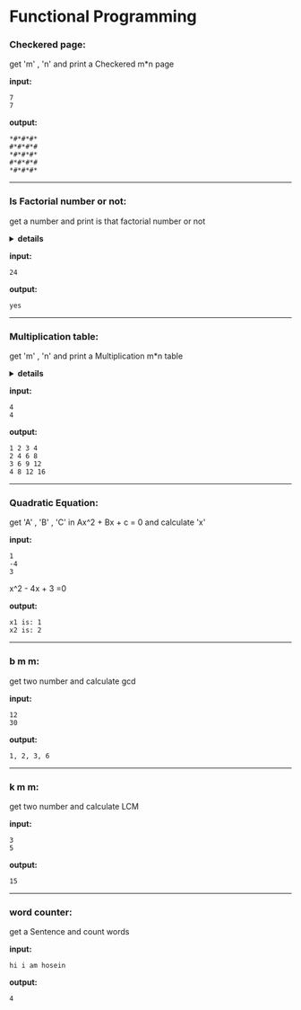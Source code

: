 # Functional Programming

### Checkered page:
get 'm' , 'n' and print a Checkered m*n page 

**input:**
```
7
7
```

**output:**
```
*#*#*#*
#*#*#*#
*#*#*#*
#*#*#*#
*#*#*#*
```

---

### Is Factorial number or not:
get a number and print is that factorial number or not
<details>
  <summary><b>details</b></summary>
<br/>

24 = 1 * 2 * 3 * 4 = 4!

</details>

**input:**
```
24
```

**output:**
```
yes
```

---

### Multiplication table:
get 'm' , 'n' and print a Multiplication  m*n table

<details>
  <summary><b>details</b></summary>
<br/>

![image](https://user-images.githubusercontent.com/83751182/128840619-ed883728-4f99-4237-a17a-84efc0f8d018.png)

</details>

**input:**
```
4
4
```
**output:**
```
1 2 3 4 
2 4 6 8 
3 6 9 12
4 8 12 16
```

---

### Quadratic Equation:
get 'A' , 'B' , 'C' in Ax^2 + Bx + c = 0 and calculate 'x'

**input:**
```
1
-4
3
```
x^2 - 4x + 3 =0

**output:**
```
x1 is: 1
x2 is: 2
```

---

### b m m:
get two number and calculate gcd

**input:**
```
12
30
```


**output:**
```
1, 2, 3, 6
```

---

### k m m:
get two number and calculate  LCM

**input:**
```
3
5
```


**output:**
```
15
```

---

### word counter:
get a Sentence and count words

**input:**
```
hi i am hosein
```


**output:**
```
4
```

